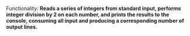 Functionality: **Reads a series of integers from standard input, performs integer division by 2 on each number, and prints the results to the console, consuming all input and producing a corresponding number of output lines.**